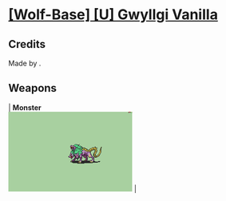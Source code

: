 # [\[Wolf-Base\] \[U\] Gwyllgi Vanilla](./)
## Credits

Made by .

## Weapons

| <b>Monster</b><br/><img alt="Monster animation" src="./8.%20Monster/Monster.gif"/> |
